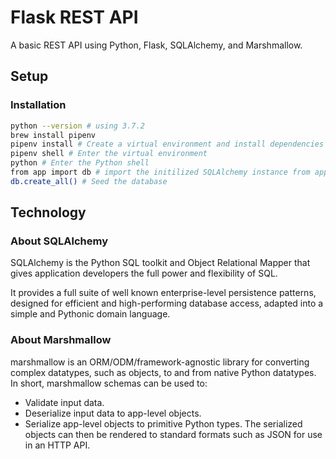 # Flask REST API

A basic REST API using Python, Flask, SQLAlchemy, and Marshmallow.

## Setup

### Installation

```sh
python --version # using 3.7.2
brew install pipenv
pipenv install # Create a virtual environment and install dependencies
pipenv shell # Enter the virtual environment
python # Enter the Python shell
from app import db # import the initilized SQLAlchemy instance from app.py
db.create_all() # Seed the database
```

## Technology

### About SQLAlchemy

SQLAlchemy is the Python SQL toolkit and Object Relational Mapper that gives application developers the full power and flexibility of SQL.

It provides a full suite of well known enterprise-level persistence patterns, designed for efficient and high-performing database access, adapted into a simple and Pythonic domain language.

### About Marshmallow

marshmallow is an ORM/ODM/framework-agnostic library for converting complex datatypes, such as objects, to and from native Python datatypes. In short, marshmallow schemas can be used to:

- Validate input data.
- Deserialize input data to app-level objects.
- Serialize app-level objects to primitive Python types. The serialized objects can then be rendered to standard formats such as JSON for use in an HTTP API.

